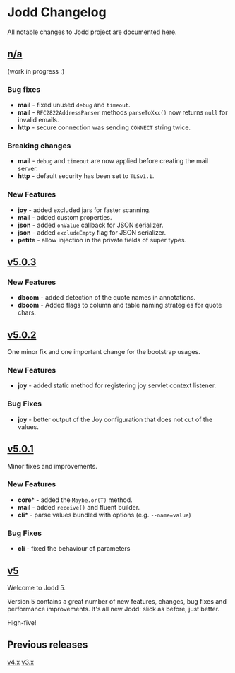 # Jodd Changelog

All notable changes to Jodd project are documented here.

## [n/a](https://github.com/oblac/jodd/compare/v5.0.3...master)

(work in progress :)

### Bug fixes

+ **mail** - fixed unused `debug` and `timeout`.
+ **mail** - `RFC2822AddressParser` methods `parseToXxx()` now returns `null` for invalid emails.
+ **http** - secure connection was sending `CONNECT` string twice.

### Breaking changes

+ **mail** - `debug` and `timeout` are now applied before creating the mail server.
+ **http** - default security has been set to `TLSv1.1`.

### New Features

+ **joy** - added excluded jars for faster scanning.
+ **mail** - added custom properties.
+ **json** - added `onValue` callback for JSON serializer.
+ **json** - added `excludeEmpty` flag for JSON serializer.
+ **petite** - allow injection in the private fields of super types.



## [v5.0.3](https://github.com/oblac/jodd/compare/v5.0.2...v5.0.3)

### New Features

+ **dboom** - added detection of the quote names in annotations.
+ **dboom** - Added flags to column and table naming strategies for quote chars.



## [v5.0.2](https://github.com/oblac/jodd/compare/v5.0.1...v5.0.2)

One minor fix and one important change for the bootstrap usages.

### New Features

+ **joy** - added static method for registering joy servlet context listener.

### Bug Fixes

+ **joy** - better output of the Joy configuration that does not cut of the values.  



## [v5.0.1](https://github.com/oblac/jodd/compare/v5.0.0...v5.0.1)

Minor fixes and improvements.

### New Features

+ **core*** - added the `Maybe.or(T)` method.
+ **mail** - added `receive()` and fluent builder.
+ **cli*** - parse values bundled with options (e.g. `--name=value`)

### Bug Fixes

+ **cli** - fixed the behaviour of parameters



## [v5](https://github.com/oblac/jodd/compare/v4.3.2...v5.0.0)

Welcome to Jodd 5.

Version 5 contains a great number of new features, changes, bug fixes and performance improvements. It's all new Jodd: slick as before, just better. 

High-five!

## Previous releases

[v4.x](CHANGELOG_v4.md)
[v3.x](CHANGELOG_v3.md)
